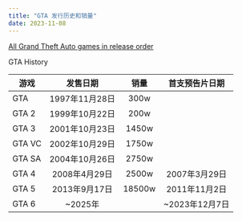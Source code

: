 ```yaml
---
title: "GTA 发行历史和销量"
date: 2023-11-08
---
```


[All Grand Theft Auto games in release order](https://dotesports.com/gta/news/all-grand-theft-auto-games-in-release-order)

GTA History


| 游戏     | 发售日期         | 销量     | 首支预告片日期   |
|----------|:---------------:|:--------:|:---------------:|
| GTA      | 1997年11月28日  |    300w   |     | 
| GTA 2    | 1999年10月22日  |   200w    |     | 
| GTA 3    | 2001年10月23日  |   1450w   |     | 
| GTA VC   | 2002年10月29日  |   1750w   |     | 
| GTA SA   | 2004年10月26日  |   2750w   |     |
| GTA 4    | 2008年4月29日   |   2500w   | 2007年3月29日   |
| GTA 5    | 2013年9月17日   |   18500w  | 2011年11月2日   |
| GTA 6    | ~2025年        |            | ~2023年12月7日  |